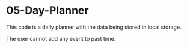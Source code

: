 # 05-Day-Planner

This code is a daily planner with the data being stored in local storage. 

The user cannot add any event to past time. 